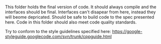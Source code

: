 This folder holds the final version of code. It should always compile and the interfaces should be final. Interfaces can't disapear from here, instead they will beome depricated. Should be safe to build code to the spec presented here. Code in this folder should also meet code quality standards.


Try to conform to the style guidelines specified here:
https://google-styleguide.googlecode.com/svn/trunk/cppguide.html


